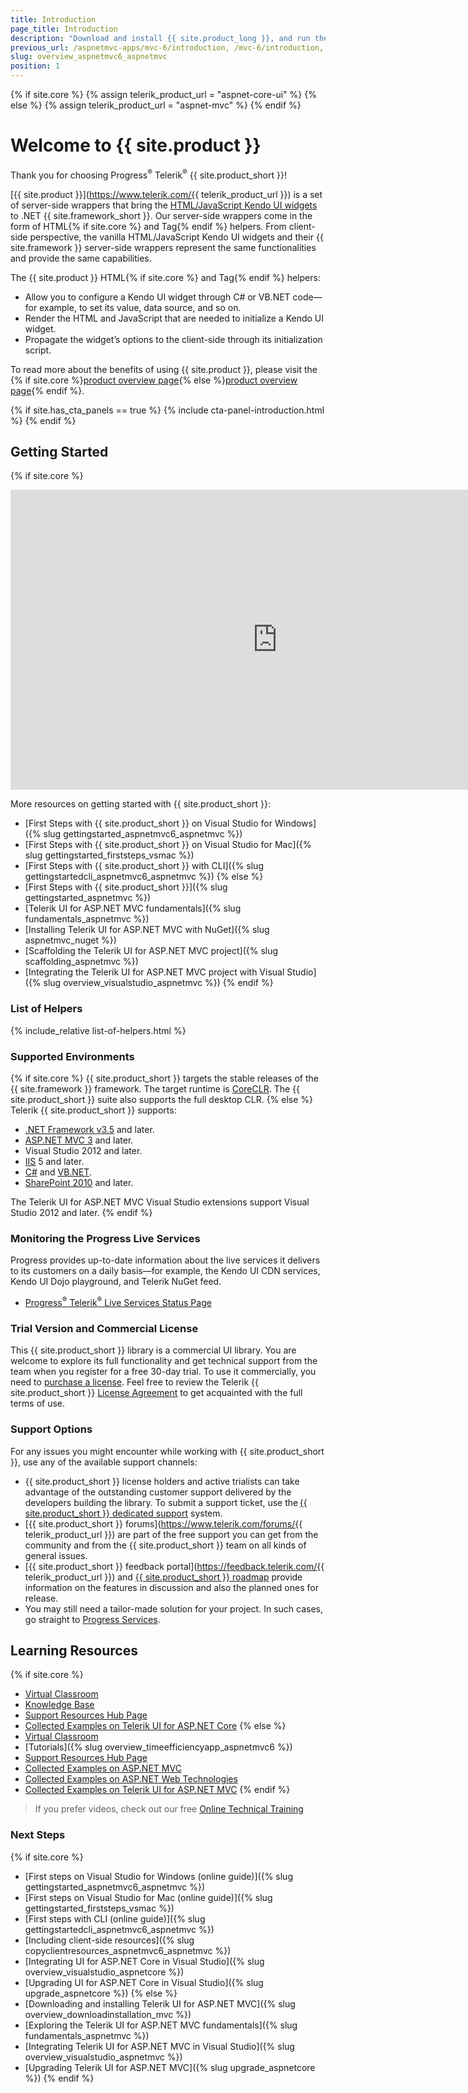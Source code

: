 ```yaml
---
title: Introduction
page_title: Introduction
description: "Download and install {{ site.product_long }}, and run the sample application."
previous_url: /aspnetmvc-apps/mvc-6/introduction, /mvc-6/introduction, /getting-started/kendo-ui-vs-mvc-wrappers
slug: overview_aspnetmvc6_aspnetmvc
position: 1
---
```

{% if site.core %} 
    {% assign telerik_product_url = "aspnet-core-ui" %}
{% else %}
    {% assign telerik_product_url = "aspnet-mvc" %}
{% endif %}

# Welcome to {{ site.product }}

Thank you for choosing Progress<sup>®</sup> Telerik<sup>®</sup> {{ site.product_short }}!  

[{{ site.product }}](https://www.telerik.com/{{ telerik_product_url }}) is a set of server-side wrappers that bring the [HTML/JavaScript Kendo UI widgets](https://docs.telerik.com/kendo-ui/introduction) to .NET {{ site.framework_short }}. Our server-side wrappers come in the form of HTML{% if site.core %} and Tag{% endif %} helpers. 
From client-side perspective, the vanilla HTML/JavaScript Kendo UI widgets and their {{ site.framework }} server-side wrappers represent the same functionalities and provide the same capabilities.


The {{ site.product }} HTML{% if site.core %} and Tag{% endif %} helpers:
* Allow you to configure a Kendo UI widget through  C# or VB.NET code&mdash;for example, to set its value, data source, and so on.
* Render the HTML and JavaScript that are needed to initialize a Kendo UI widget.
* Propagate the widget’s options to the client-side through its initialization script.

To read more about the benefits of using {{ site.product }}, please visit the {% if site.core %}[product overview page](https://www.telerik.com/aspnet-core-ui){% else %}[product overview page](https://www.telerik.com/aspnet-mvc){% endif %}.


{% if site.has_cta_panels == true %}
{% include cta-panel-introduction.html %}
{% endif %}

## Getting Started

{% if site.core %}
<iframe width="853" height="480" src="https://www.youtube.com/embed/jAOZY9TZi78?list=PLvmaC-XMqeBaHWzU1zyFgaNi2pcuix6Ps" frameborder="0" allow="accelerometer; autoplay; encrypted-media; gyroscope; picture-in-picture" allowfullscreen></iframe>

More resources on getting started with {{ site.product_short }}:

* [First Steps with {{ site.product_short }} on Visual Studio for Windows]({% slug gettingstarted_aspnetmvc6_aspnetmvc %})
* [First Steps with {{ site.product_short }} on Visual Studio for Mac]({% slug gettingstarted_firststeps_vsmac %})
* [First Steps with {{ site.product_short }} with CLI]({% slug gettingstartedcli_aspnetmvc6_aspnetmvc %})
{% else %}
* [First Steps with {{ site.product_short }}]({% slug gettingstarted_aspnetmvc %})
* [Telerik UI for ASP.NET MVC fundamentals]({% slug fundamentals_aspnetmvc %})
* [Installing Telerik UI for ASP.NET MVC with NuGet]({% slug aspnetmvc_nuget %})
* [Scaffolding the Telerik UI for ASP.NET MVC project]({% slug scaffolding_aspnetmvc %})
* [Integrating the Telerik UI for ASP.NET MVC project with Visual Studio]({% slug overview_visualstudio_aspnetmvc %})
{% endif %}

### List of Helpers

{% include_relative list-of-helpers.html %}

### Supported Environments

{% if site.core %}
{{ site.product_short }} targets the stable releases of the {{ site.framework }} framework. The target runtime is [CoreCLR](https://github.com/dotnet/coreclr). The {{ site.product_short }} suite also supports the full desktop CLR.
{% else %}
Telerik {{ site.product_short }} supports:

* [.NET Framework v3.5](https://www.microsoft.com/en-us/download/details.aspx?id=21) and later.
* [ASP.NET MVC 3](http://www.asp.net/mvc/mvc3) and later.
* Visual Studio 2012 and later.
* [IIS](https://www.iis.net/) 5 and later.
* [C#](https://msdn.microsoft.com/en-us/library/aa288436(v=vs.71).aspx)  and [VB.NET](http://www.tutorialspoint.com/vb.net/).
* [SharePoint 2010](https://msdn.microsoft.com/en-us/library/office/dd776256(v=office.12).aspx) and later.

The Telerik UI for ASP.NET MVC Visual Studio extensions support Visual Studio 2012 and later.
{% endif %}

### Monitoring the Progress Live Services

Progress provides up-to-date information about the live services it delivers to its customers on a daily basis&mdash;for example, the Kendo UI CDN services, Kendo UI Dojo playground, and Telerik NuGet feed.

* [Progress<sup>®</sup> Telerik<sup>®</sup> Live Services Status Page](http://status.telerik.com/)

### Trial Version and Commercial License

This {{ site.product_short }} library is a commercial UI library. You are welcome to explore its full functionality and get technical support from the team when you register for a free 30-day trial. To use it commercially, you need to [purchase a license](https://www.telerik.com/purchase/kendo-ui). Feel free to review the Telerik {{ site.product_short }} [License Agreement](https://www.telerik.com/purchase/license-agreement/kendo-ui) to get acquainted with the full terms of use.

### Support Options

For any issues you might encounter while working with {{ site.product_short }}, use any of the available support channels:

* {{ site.product_short }} license holders and active trialists can take advantage of the outstanding customer support delivered by the developers building the library. To submit a support ticket, use the [{{ site.product_short }} dedicated support](https://www.telerik.com/account/support-tickets/) system.
* [{{ site.product_short }} forums](https://www.telerik.com/forums/{{ telerik_product_url }}) are part of the free support you can get from the community and from the {{ site.product_short }} team on all kinds of general issues.
* [{{ site.product_short }} feedback portal](https://feedback.telerik.com/{{ telerik_product_url }}) and [{{ site.product_short }} roadmap](https://www.telerik.com/support/whats-new/kendo-ui/roadmap) provide information on the features in discussion and also the planned ones for release.
* You may still need a tailor-made solution for your project. In such cases, go straight to [Progress Services](https://www.progress.com/services).

## Learning Resources

{% if site.core %} 
* [Virtual Classroom](https://learn.telerik.com/learn/course/external/view/elearning/8/telerik-ui-for-aspnet-core)
* [Knowledge Base](https://docs.telerik.com/aspnet-core/knowledge-base.html)
* [Support Resources Hub Page](https://www.telerik.com/support/aspnet-core)
* [Collected Examples on Telerik UI for ASP.NET Core](https://github.com/telerik/ui-for-aspnet-core-examples)
{% else %}
* [Virtual Classroom](https://learn.telerik.com/learn/course/external/view/elearning/3/telerik-ui-for-aspnet-mvc)
* [Tutorials]({% slug overview_timeefficiencyapp_aspnetmvc6 %})
* [Support Resources Hub Page](https://www.telerik.com/support/aspnet-mvc)
* [Collected Examples on ASP.NET MVC](https://github.com/telerik/kendo-examples-asp-net-mvc)
* [Collected Examples on ASP.NET Web Technologies](https://github.com/telerik/kendo-examples-asp-net)
* [Collected Examples on Telerik UI for ASP.NET MVC](https://github.com/telerik/ui-for-aspnet-mvc-examples)
{% endif %}

> If you prefer videos, check out our free [Online Technical Training](https://docs.telerik.com/{{site.platform}}/virtual-classroom) 

### Next Steps

{% if site.core %}
* [First steps on Visual Studio for Windows (online guide)]({% slug gettingstarted_aspnetmvc6_aspnetmvc %})
* [First steps on Visual Studio for Mac (online guide)]({% slug gettingstarted_firststeps_vsmac %})
* [First steps with CLI (online guide)]({% slug gettingstartedcli_aspnetmvc6_aspnetmvc %})
* [Including client-side resources]({% slug copyclientresources_aspnetmvc6_aspnetmvc %})
* [Integrating UI for ASP.NET Core in Visual Studio]({% slug overview_visualstudio_aspnetcore %})
* [Upgrading UI for ASP.NET Core in Visual Studio]({% slug upgrade_aspnetcore %})
{% else %}
* [Downloading and installing Telerik UI for ASP.NET MVC]({% slug overview_downloadinstallation_mvc %})
* [Exploring the Telerik UI for ASP.NET MVC fundamentals]({% slug fundamentals_aspnetmvc %})
* [Integrating Telerik UI for ASP.NET MVC in Visual Studio]({% slug overview_visualstudio_aspnetmvc %})
* [Upgrading Telerik UI for ASP.NET MVC]({% slug upgrade_aspnetcore %})
{% endif %}
